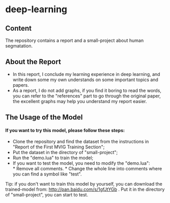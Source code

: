 # deep-learning
## Content
The repository contains a report and a small-project about human segmatation.
## About the Report
* In this report, I conclude my learning experience in deep learning, and write down some my own understands on some important topics and papers.
* As a report, I do not add graphs, if you find it boring to read the words, you can refer to the "references" part to go through the original paper, the excellent graphs may help you understand my report easier.

## The Usage of the Model
#### If you want to try this model, please follow these steps:<br>
* Clone the repository and find the dataset from the instructions in "Report of the First MVIG Training Section";<br>
* Put the dataset in the directory of "small-project";<br>
* Run the "demo.lua" to train the model;<br>
* If you want to test the model, you need to modify the "demo.lua": <br>
      * Remove all comments. 
      * Change the whole line into comments where you can find a symbol like "test".<br>
      
Tip: if you don't want to train this model by yourself, you can download the trained-model from: http://pan.baidu.com/s/1gfJtYGb
. Put it in the directory of "small-project", you can start to test.
